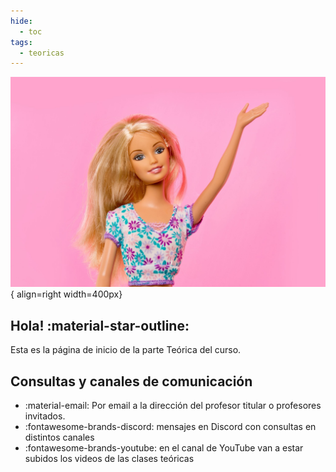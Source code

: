 ```yaml
---
hide:
  - toc
tags:
  - teoricas
---
```


![Barbie](hola-barbie.png){ align=right width=400px}
## Hola! :material-star-outline:

Esta es la página de inicio de la parte Teórica del curso. 

## Consultas y canales de comunicación 

  * :material-email: Por email a la dirección del profesor titular o profesores invitados.
  * :fontawesome-brands-discord: mensajes en Discord con consultas en distintos canales
  * :fontawesome-brands-youtube: en el canal de YouTube van a estar subidos los videos de las clases teóricas

